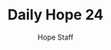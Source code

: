 ---
image: /assets/img/daily-hope-default-artwork.png
title: Daily Hope 24
number: 24
categories:
  - Daily Hope
author: Hope Staff
notes: Daily Hope 24
embed: >-
  <iframe style="border-radius:12px" src="https://open.spotify.com/embed/episode/4wmvN9ykmTurexbHxw07Kg?utm_source=generator" width="100%" height="352" frameBorder="0" allowfullscreen="" allow="autoplay; clipboard-write; encrypted-media; fullscreen; picture-in-picture" loading="lazy"></iframe>
---